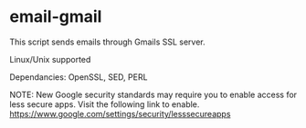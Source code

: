 # email-gmail
This script sends emails through Gmails SSL server.

Linux/Unix supported

Dependancies: OpenSSL, SED, PERL


NOTE: New Google security standards may require you to enable access for less secure apps. Visit the following link to enable.
https://www.google.com/settings/security/lesssecureapps
